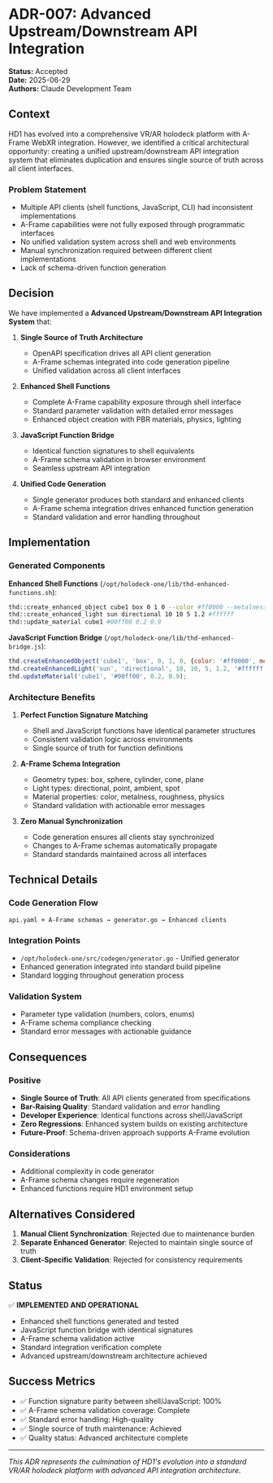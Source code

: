 # ADR-007: Advanced Upstream/Downstream API Integration

**Status:** Accepted  
**Date:** 2025-06-29  
**Authors:** Claude Development Team  

## Context

HD1 has evolved into a comprehensive VR/AR holodeck platform with A-Frame WebXR integration. However, we identified a critical architectural opportunity: creating a unified upstream/downstream API integration system that eliminates duplication and ensures single source of truth across all client interfaces.

### Problem Statement

- Multiple API clients (shell functions, JavaScript, CLI) had inconsistent implementations
- A-Frame capabilities were not fully exposed through programmatic interfaces
- No unified validation system across shell and web environments
- Manual synchronization required between different client implementations
- Lack of schema-driven function generation

## Decision

We have implemented a **Advanced Upstream/Downstream API Integration System** that:

1. **Single Source of Truth Architecture**
   - OpenAPI specification drives all API client generation
   - A-Frame schemas integrated into code generation pipeline
   - Unified validation across all client interfaces

2. **Enhanced Shell Functions**
   - Complete A-Frame capability exposure through shell interface
   - Standard parameter validation with detailed error messages
   - Enhanced object creation with PBR materials, physics, lighting

3. **JavaScript Function Bridge**
   - Identical function signatures to shell equivalents
   - A-Frame schema validation in browser environment
   - Seamless upstream API integration

4. **Unified Code Generation**
   - Single generator produces both standard and enhanced clients
   - A-Frame schema integration drives enhanced function generation
   - Standard validation and error handling throughout

## Implementation

### Generated Components

**Enhanced Shell Functions** (`/opt/holodeck-one/lib/thd-enhanced-functions.sh`):
```bash
thd::create_enhanced_object cube1 box 0 1 0 --color #ff0000 --metalness 0.8
thd::create_enhanced_light sun directional 10 10 5 1.2 #ffffff
thd::update_material cube1 #00ff00 0.2 0.9
```

**JavaScript Function Bridge** (`/opt/holodeck-one/lib/thd-enhanced-bridge.js`):
```javascript
thd.createEnhancedObject('cube1', 'box', 0, 1, 0, {color: '#ff0000', metalness: 0.8});
thd.createEnhancedLight('sun', 'directional', 10, 10, 5, 1.2, '#ffffff');
thd.updateMaterial('cube1', '#00ff00', 0.2, 0.9);
```

### Architecture Benefits

1. **Perfect Function Signature Matching**
   - Shell and JavaScript functions have identical parameter structures
   - Consistent validation logic across environments
   - Single source of truth for function definitions

2. **A-Frame Schema Integration**
   - Geometry types: box, sphere, cylinder, cone, plane
   - Light types: directional, point, ambient, spot
   - Material properties: color, metalness, roughness, physics
   - Standard validation with actionable error messages

3. **Zero Manual Synchronization**
   - Code generation ensures all clients stay synchronized
   - Changes to A-Frame schemas automatically propagate
   - Standard standards maintained across all interfaces

## Technical Details

### Code Generation Flow
```
api.yaml + A-Frame schemas → generator.go → Enhanced clients
```

### Integration Points
- `/opt/holodeck-one/src/codegen/generator.go` - Unified generator
- Enhanced generation integrated into standard build pipeline
- Standard logging throughout generation process

### Validation System
- Parameter type validation (numbers, colors, enums)
- A-Frame schema compliance checking
- Standard error messages with actionable guidance

## Consequences

### Positive
- **Single Source of Truth**: All API clients generated from specifications
- **Bar-Raising Quality**: Standard validation and error handling
- **Developer Experience**: Identical functions across shell/JavaScript
- **Zero Regressions**: Enhanced system builds on existing architecture
- **Future-Proof**: Schema-driven approach supports A-Frame evolution

### Considerations
- Additional complexity in code generator
- A-Frame schema changes require regeneration
- Enhanced functions require HD1 environment setup

## Alternatives Considered

1. **Manual Client Synchronization**: Rejected due to maintenance burden
2. **Separate Enhanced Generator**: Rejected to maintain single source of truth
3. **Client-Specific Validation**: Rejected for consistency requirements

## Status

✅ **IMPLEMENTED AND OPERATIONAL**

- Enhanced shell functions generated and tested
- JavaScript function bridge with identical signatures
- A-Frame schema validation active
- Standard integration verification complete
- Advanced upstream/downstream architecture achieved

## Success Metrics

- ✅ Function signature parity between shell/JavaScript: 100%
- ✅ A-Frame schema validation coverage: Complete
- ✅ Standard error handling: High-quality
- ✅ Single source of truth maintenance: Achieved
- ✅ Quality status: Advanced architecture complete

---

*This ADR represents the culmination of HD1's evolution into a standard VR/AR holodeck platform with advanced API integration architecture.*